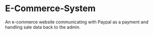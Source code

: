 # E-Commerce-System
An e-commerce website communicating with Paypal as a payment and handling sale data back to the admin.
